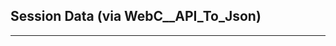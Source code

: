 ## Session Data (via WebC__API_To_Json)

<script type="module" src="/web_components/js/ui-components/WebC__API_To_Json.mjs"></script>

<webc-api-to-json></webc-api-to-json>
<hr/>
<webc-api-to-json></webc-api-to-json>


